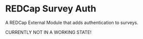 # REDCap Survey Auth

A REDCap External Module that adds authentication to surveys.

CURRENTLY NOT IN A WORKING STATE!